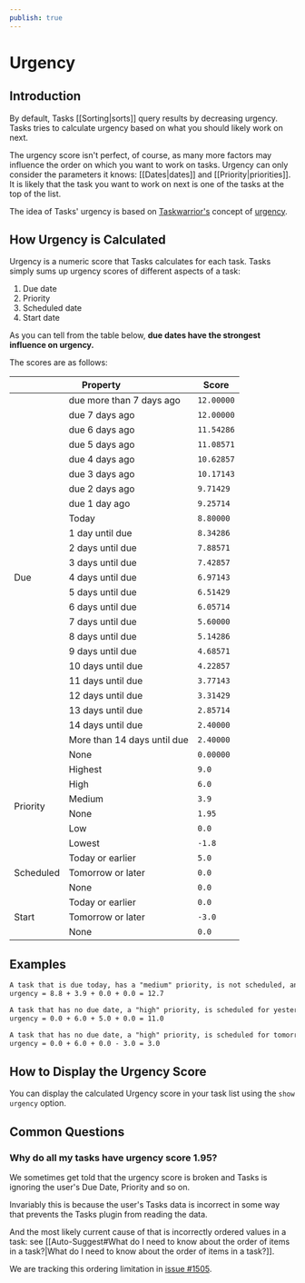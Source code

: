 ```yaml
---
publish: true
---
```


# Urgency

## Introduction

By default, Tasks [[Sorting|sorts]] query results by decreasing urgency.
Tasks tries to calculate urgency based on what you should likely work on next.

The urgency score isn't perfect, of course, as many more factors may influence the order on which you want to work on tasks.
Urgency can only consider the parameters it knows: [[Dates|dates]] and [[Priority|priorities]].
It is likely that the task you want to work on next is one of the tasks at the top of the list.

The idea of Tasks' urgency is based on [Taskwarrior's](https://taskwarrior.org/) concept of [urgency](https://taskwarrior.org/docs/urgency.html).

## How Urgency is Calculated

Urgency is a numeric score that Tasks calculates for each task.
Tasks simply sums up urgency scores of different aspects of a task:

1. Due date
1. Priority
1. Scheduled date
1. Start date

As you can tell from the table below, **due dates have the strongest influence on urgency.**

The scores are as follows:

<!-- placeholder to force blank line before included text --><!-- include: DocsSamplesForUrgency.test.UrgencyTable_urgency-html-table.approved.md -->

<table>
<thead>
  <tr>
    <th colspan="2">Property</th>
    <th>Score</th>
  </tr>
</thead>
<tbody>
  <tr>
    <td rowspan="25">Due</td>
    <td>due more than 7 days ago</td>
    <td><code>12.00000</code></td>
  </tr>
  <tr>
    <td>due 7 days ago</td>
    <td><code>12.00000</code></td>
  </tr>
  <tr>
    <td>due 6 days ago</td>
    <td><code>11.54286</code></td>
  </tr>
  <tr>
    <td>due 5 days ago</td>
    <td><code>11.08571</code></td>
  </tr>
  <tr>
    <td>due 4 days ago</td>
    <td><code>10.62857</code></td>
  </tr>
  <tr>
    <td>due 3 days ago</td>
    <td><code>10.17143</code></td>
  </tr>
  <tr>
    <td>due 2 days ago</td>
    <td><code>9.71429</code></td>
  </tr>
  <tr>
    <td>due 1 day ago</td>
    <td><code>9.25714</code></td>
  </tr>
  <tr>
    <td>Today</td>
    <td><code>8.80000</code></td>
  </tr>
  <tr>
    <td>1 day until due</td>
    <td><code>8.34286</code></td>
  </tr>
  <tr>
    <td>2 days until due</td>
    <td><code>7.88571</code></td>
  </tr>
  <tr>
    <td>3 days until due</td>
    <td><code>7.42857</code></td>
  </tr>
  <tr>
    <td>4 days until due</td>
    <td><code>6.97143</code></td>
  </tr>
  <tr>
    <td>5 days until due</td>
    <td><code>6.51429</code></td>
  </tr>
  <tr>
    <td>6 days until due</td>
    <td><code>6.05714</code></td>
  </tr>
  <tr>
    <td>7 days until due</td>
    <td><code>5.60000</code></td>
  </tr>
  <tr>
    <td>8 days until due</td>
    <td><code>5.14286</code></td>
  </tr>
  <tr>
    <td>9 days until due</td>
    <td><code>4.68571</code></td>
  </tr>
  <tr>
    <td>10 days until due</td>
    <td><code>4.22857</code></td>
  </tr>
  <tr>
    <td>11 days until due</td>
    <td><code>3.77143</code></td>
  </tr>
  <tr>
    <td>12 days until due</td>
    <td><code>3.31429</code></td>
  </tr>
  <tr>
    <td>13 days until due</td>
    <td><code>2.85714</code></td>
  </tr>
  <tr>
    <td>14 days until due</td>
    <td><code>2.40000</code></td>
  </tr>
  <tr>
    <td>More than 14 days until due</td>
    <td><code>2.40000</code></td>
  </tr>
  <tr>
    <td>None</td>
    <td><code>0.00000</code></td>
  </tr>
  <tr>
    <td rowspan="6">Priority</td>
    <td>Highest</td>
    <td><code>9.0</code></td>
  </tr>
  <tr>
    <td>High</td>
    <td><code>6.0</code></td>
  </tr>
  <tr>
    <td>Medium</td>
    <td><code>3.9</code></td>
  </tr>
  <tr>
    <td>None</td>
    <td><code>1.95</code></td>
  </tr>
  <tr>
    <td>Low</td>
    <td><code>0.0</code></td>
  </tr>
  <tr>
    <td>Lowest</td>
    <td><code>-1.8</code></td>
  </tr>
  <tr>
    <td rowspan="3">Scheduled</td>
    <td>Today or earlier</td>
    <td><code>5.0</code></td>
  </tr>
  <tr>
    <td>Tomorrow or later</td>
    <td><code>0.0</code></td>
  </tr>
  <tr>
    <td>None</td>
    <td><code>0.0</code></td>
  </tr>
  <tr>
    <td rowspan="3">Start</td>
    <td>Today or earlier</td>
    <td><code>0.0</code></td>
  </tr>
  <tr>
    <td>Tomorrow or later</td>
    <td><code>-3.0</code></td>
  </tr>
  <tr>
    <td>None</td>
    <td><code>0.0</code></td>
  </tr>
</tbody>
</table>

<!-- placeholder to force blank line after included text --><!-- endInclude -->

## Examples

```markdown
A task that is due today, has a "medium" priority, is not scheduled, and has no start date:
urgency = 8.8 + 3.9 + 0.0 + 0.0 = 12.7

A task that has no due date, a "high" priority, is scheduled for yesterday, and started yesterday:
urgency = 0.0 + 6.0 + 5.0 + 0.0 = 11.0

A task that has no due date, a "high" priority, is scheduled for tomorrow, and starts tomorrow:
urgency = 0.0 + 6.0 + 0.0 - 3.0 = 3.0
```

## How to Display the Urgency Score

You can display the calculated Urgency score in your task list using the `show urgency` option.

## Common Questions

### Why do all my tasks have urgency score 1.95?

We sometimes get told that the urgency score is broken and Tasks is ignoring the user's Due Date, Priority and so on.

Invariably this is because the user's Tasks data is incorrect in some way that prevents the Tasks plugin from reading the data.

And the most likely current cause of that is incorrectly ordered values in a task: see [[Auto-Suggest#What do I need to know about the order of items in a task?|What do I need to know about the order of items in a task?]].

We are tracking this ordering limitation in [issue #1505](https://github.com/obsidian-tasks-group/obsidian-tasks/issues/1505).
